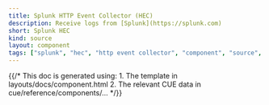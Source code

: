 ```yaml
---
title: Splunk HTTP Event Collector (HEC)
description: Receive logs from [Splunk](https://splunk.com)
short: Splunk HEC
kind: source
layout: component
tags: ["splunk", "hec", "http event collector", "component", "source", "logs"]
---
```


{{/* This doc is generated using:
     1. The template in layouts/docs/component.html
     2. The relevant CUE data in cue/reference/components/... */}}
